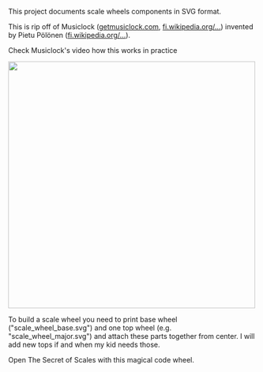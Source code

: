 This project documents scale wheels components in SVG format.

This is rip off of Musiclock ([getmusiclock.com](https://www.getmusiclock.com/), [fi.wikipedia.org/...](https://fi.wikipedia.org/wiki/S%C3%A4velkello)) invented by Pietu Pölönen ([fi.wikipedia.org/...](https://fi.wikipedia.org/wiki/Perttu_P%C3%B6l%C3%B6nen)).

Check Musiclock's video how this works in practice

[<img src="https://img.youtube.com/vi/SDUt9Z6IOWU/hq1.jpg" width="500">](https://youtu.be/SDUt9Z6IOWU)

To build a scale wheel you need to print base wheel ("scale_wheel_base.svg") and one top wheel (e.g. "scale_wheel_major.svg") and attach these parts together from center. I will add new tops if and when my kid needs those.

Open The Secret of Scales with this magical code wheel.
